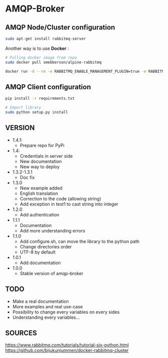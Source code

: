# AMQP-Broker

## AMQP Node/Cluster configuration

```bash
sudo apt-get install rabbitmq-server
```

Another way is to use **Docker** :

```bash
# Pulling docker image from repo
sudo docker pull smebberson/alpine-rabbitmq

docker run -d --rm -e RABBITMQ_ENABLE_MANAGEMENT_PLUGIN=true -e RABBITMQ_USER=admin -e RABBITMQ_PASS=admin -e RABBITMQ_DEFAULT_VHOST=/ -p 5672:5672 -p 15672:15672 smebberson/alpine-rabbitmq
```

## AMQP Client configuration

```bash
pip install -r requirements.txt

# Import library
sudo python setup.py install
```

## VERSION
  - 1.4.1:
    * Prepare repo for PyPi
  - 1.4:
    * Credentials in server side
    * New documentation
    * New way to deploy
  - 1.3.2-1.3.1
    * Doc fix
  - 1.3.0
    * New example added
    * English translation
    * Correction to the code (allowing string)
    * Add exception in test1 to cast string into integer
  - 1.2.0
    * Add authentication
  - 1.1.1
    * Documentation
    * Add more understanding errors
  - 1.1.0
    * Add configure.sh, can move the library to the python path
    * Change directories order
    * UTF-8 by default
  - 1.0.1
    * Add documentation
  - 1.0.0
    * Stable version of amqp-broker

## TODO

  - Make a real documentation
  - More examples and real use-case
  - Possibility to change every variables on every sides
  - Understanding every variables...

## SOURCES

https://www.rabbitmq.com/tutorials/tutorial-six-python.html
https://github.com/bijukunjummen/docker-rabbitmq-cluster
